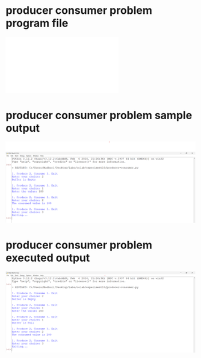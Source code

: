 # producer consumer problem program file
![program file](producer-consumer.py)

# producer consumer problem sample output
![sample output](producer-consumer_sample_op.png)

# producer consumer problem executed output
![executed output](producer-consumer_executed_op.png)
